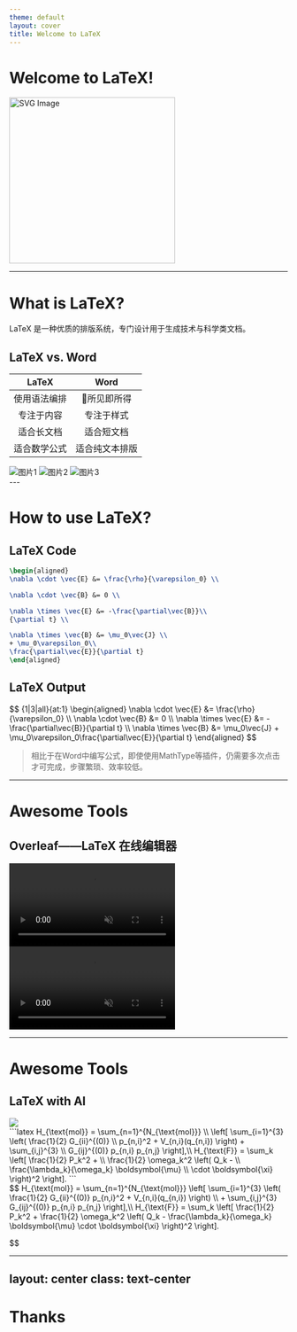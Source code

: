 ```yaml
---
theme: default
layout: cover
title: Welcome to LaTeX
---
```


# Welcome to LaTeX!

<img src="/images/cover.svg" alt="SVG Image" width="300">

---


# What is LaTeX?
LaTeX 是一种优质的<span class="text-orange-500/90 font-bold">排版系统</span>，专门设计用于生成技术与科学类文档。

<div grid="~ cols-2 gap-4" m-10>
<div>

## LaTeX vs. Word
| LaTeX | Word |
|:---:|:---:|
| 使用语法编排 | 🌟所见即所得 |
| 专注于内容 | 专注于样式 |
| 适合长文档 | 适合短文档 |
| 适合数学公式 | 适合纯文本排版 |

</div>
<div>
<!--TODO: 渐变展开 -->
<div class="relative w-[200px] h-[200px] m-b-2">
  <img src="/images/example3.png" alt="图片1" class="absolute left-5 origin-bottom-left rotate-[-5deg]">
  <img src="/images/example2.png" alt="图片2" class="absolute bottom left-30 origin-bottom-left rotate-[0deg]">
  <img src="/images/example1.png" alt="图片3" class="absolute left-55 origin-bottom-left rotate-[10deg]">
</div>
</div>
</div>
---

# How to use LaTeX?

<div grid="~ cols-2 gap-4">
<div>
<div text-center>

## LaTeX Code

</div>

```latex {2|6-7|all}
\begin{aligned}
\nabla \cdot \vec{E} &= \frac{\rho}{\varepsilon_0} \\

\nabla \cdot \vec{B} &= 0 \\

\nabla \times \vec{E} &= -\frac{\partial\vec{B}}\\
{\partial t} \\

\nabla \times \vec{B} &= \mu_0\vec{J} \\ 
+ \mu_0\varepsilon_0\\
\frac{\partial\vec{E}}{\partial t}
\end{aligned}
```
</div>

<div>
<div text-center>

## LaTeX Output
</div>
<div>
$$ {1|3|all}{at:1}
\begin{aligned}
\nabla \cdot \vec{E} &= \frac{\rho}{\varepsilon_0} \\
\nabla \cdot \vec{B} &= 0 \\
\nabla \times \vec{E} &= -\frac{\partial\vec{B}}{\partial t} \\
\nabla \times \vec{B} &= \mu_0\vec{J} + \mu_0\varepsilon_0\frac{\partial\vec{E}}{\partial t}
\end{aligned}
$$
</div>
</div>
</div>
<div m-t-10>

> 相比于在Word中编写公式，即使使用MathType等插件，仍需要多次点击才可完成，<span v-mark.red="3">步骤繁琐、效率较低。</span>
</div>

---

# Awesome Tools
## Overleaf——LaTeX 在线编辑器


<div grid="~ cols-2 gap-4">


<div>

<video class="h-80%" muted autoplay loop>
  <source src="/images/visual-editor.mp4" type="video/mp4"/>
</video>

</div>

<div>

<video class="h-80%" muted autoplay loop>
  <source src="/images/template.mp4" type="video/mp4"/>
</video>
</div>
</div>



---

# Awesome Tools
## LaTeX with AI

<div grid="~ cols-2 gap-4">


<img v-click src="/images/chatgpt.png" />

<!-- right -->
<div >
<div v-click>
```latex
H_{\text{mol}} = \sum_{n=1}^{N_{\text{mol}}} \\
\left[ \sum_{i=1}^{3} \left( \frac{1}{2} G_{ii}^{(0)} \\
p_{n,i}^2 + V_{n,i}(q_{n,i}) \right) + \sum_{i,j}^{3} \\
G_{ij}^{(0)} p_{n,i} p_{n,j} \right],\\
H_{\text{F}} = \sum_k \left[ \frac{1}{2} P_k^2 + \\
\frac{1}{2} \omega_k^2 \left( Q_k - \\
\frac{\lambda_k}{\omega_k} \boldsymbol{\mu} \\
\cdot \boldsymbol{\xi} \right)^2 \right].
```
</div>
<div class="text-sm" v-click>
$$
H_{\text{mol}} = \sum_{n=1}^{N_{\text{mol}}} \left[ \sum_{i=1}^{3} \left( \frac{1}{2} G_{ii}^{(0)} p_{n,i}^2 + V_{n,i}(q_{n,i}) \right) \\
 + \sum_{i,j}^{3} G_{ij}^{(0)} p_{n,i} p_{n,j} \right],\\
H_{\text{F}} = \sum_k \left[ \frac{1}{2} P_k^2 + \frac{1}{2} \omega_k^2 \left( Q_k - \frac{\lambda_k}{\omega_k} \boldsymbol{\mu} \cdot \boldsymbol{\xi} \right)^2 \right].

$$
</div>

</div>

</div>

---
layout: center
class: text-center
---

# Thanks

<PoweredBySlidev class="text-sm" />


